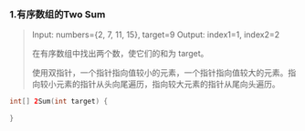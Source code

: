 ### 1.有序数组的Two Sum

> Input: numbers={2, 7, 11, 15}, target=9
> Output: index1=1, index2=2
>
> 在有序数组中找出两个数，使它们的和为 target。
>
> 使用双指针，一个指针指向值较小的元素，一个指针指向值较大的元素。指向较小元素的指针从头向尾遍历，指向较大元素的指针从尾向头遍历。

``` java
int[] 2Sum(int target) {
    
}
```

